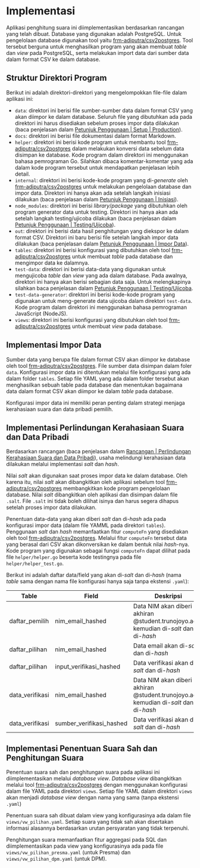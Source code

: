 # Implementasi

Aplikasi penghitung suara ini diimplementasikan berdasarkan rancangan yang telah dibuat.
Database yang digunakan adalah PostgreSQL.
Untuk pengelolaan database digunakan tool yaitu [frm-adiputra/csv2postgres](https://github.com/frm-adiputra/csv2postgres).
Tool tersebut berguna untuk menghasilkan program yang akan membuat _table_ dan _view_ pada PostgreSQL, serta melakukan import data dari sumber data dalam format CSV ke dalam database.

## Struktur Direktori Program

Berikut ini adalah direktori-direktori yang mengelompokkan file-file dalam aplikasi ini:

- `data`: direktori ini berisi file sumber-sumber data dalam format CSV yang akan diimpor ke dalam database. Seluruh file yang dibutuhkan ada pada direktori ini harus disediakan sebelum proses impor data dilakukan (baca penjelasan dalam [Petunjuk Penggunaan | Setup | Production](../README.md#production)).
- `docs`: direktori ini berisi file dokumentasi dalam format Markdown.
- `helper`: direktori ini berisi kode program untuk membantu tool [frm-adiputra/csv2postgres](https://github.com/frm-adiputra/csv2postgres) dalam melakukan konversi data sebelum data disimpan ke database. Kode program dalam direktori ini menggunakan bahasa pemrograman Go. Silahkan dibaca komentar-komentar yang ada dalam kode program tersebut untuk mendapatkan penjelasan lebih detail.
- `internal`: direktori ini berisi kode-kode program yang di-_generate_ oleh [frm-adiputra/csv2postgres](https://github.com/frm-adiputra/csv2postgres) untuk melakukan pengelolaan database dan impor data. Direktori ini hanya akan ada setelah langkah inisiasi dilakukan (baca penjelasan dalam [Petunjuk Penggunaan | Inisiasi](../README.md#inisiasi)).
- `node_modules`: direktori ini berisi _library_/_package_ yang dibutuhkan oleh program generator data untuk testing. Direktori ini hanya akan ada setelah langkah testing/ujicoba dilakukan (baca penjelasan dalam [Petunjuk Penggunaan | Testing/Ujicoba](../README.md#testingujicoba)).
- `out`: direktori ini berisi data hasil penghitungan yang diekspor ke dalam format CSV. Direktori ini baru berisi file setelah langkah impor data dilakukan (baca penjelasan dalam [Petunjuk Penggunaan | Impor Data](../README.md#impor-data)).
- `tables`: direktori ini berisi konfigurasi yang dibutuhkan oleh tool [frm-adiputra/csv2postgres](https://github.com/frm-adiputra/csv2postgres) untuk membuat _table_ pada database dan mengimpor data ke dalamnya.
- `test-data`: direktori ini berisi data-data yang digunakan untuk mengujicoba _table_ dan _view_ yang ada dalam database. Pada awalnya, direktori ini hanya akan berisi sebagian data saja. Untuk melengkapinya silahkan baca penjelasan dalam [Petunjuk Penggunaan | Testing/Ujicoba](../README.md#testingujicoba).
- `test-data-generator`: direktori ini berisi kode-kode program yang digunakan untuk meng-generate data ujicoba dalam direktori `test-data`. Kode program dalam direktori ini menggunakan bahasa pemrograman JavaScript (NodeJS).
- `views`: direktori ini berisi konfigurasi yang dibutuhkan oleh tool [frm-adiputra/csv2postgres](https://github.com/frm-adiputra/csv2postgres) untuk membuat _view_ pada database.

## Implementasi Impor Data

Sumber data yang berupa file dalam format CSV akan diimpor ke database oleh tool [frm-adiputra/csv2postgres](https://github.com/frm-adiputra/csv2postgres).
File sumber data disimpan dalam foler `data`.
Konfigurasi impor data ini ditentukan melalui file konfigurasi yang ada dalam folder `tables`.
Setiap file YAML yang ada dalam folder tersebut akan menghasilkan sebuah table pada database dan menentukan bagaimana data dalam format CSV akan diimpor ke dalam _table_ pada database.

Konfigurasi impor data ini memiliki peran penting dalam strategi menjaga kerahasiaan suara dan data pribadi pemilih.

## Implementasi Perlindungan Kerahasiaan Suara dan Data Pribadi

Berdasarkan rancangan (baca penjelasan dalam [Rancangan | Perlindungan Kerahasiaan Suara dan Data Pribadi](rancangan.md#perlindungan-kerahasiaan-suara-dan-data-pribadi)), usaha melindungi kerahasiaan data dilakukan melalui implementasi _salt_ dan _hash_.

Nilai _salt_ akan digunakan saat proses impor data ke dalam database.
Oleh karena itu, nilai _salt_ akan dibangkitkan oleh aplikasi sebelum tool [frm-adiputra/csv2postgres](https://github.com/frm-adiputra/csv2postgres) membangkitkan kode program pengelolaan database.
Nilai _salt_ dibangkitkan oleh aplikasi dan disimpan dalam file `.salt`.
File `.salt` ini tidak boleh dilihat isinya dan harus segera dihapus setelah proses impor data dilakukan.

Penentuan data-data yang akan diberi _salt_ dan di-_hash_ ada pada konfigurasi impor data (dalam file YAMML pada direktori `tables`).
Penggunaan _salt_ dan _hash_ memanfaatkan fitur `computeFn` yang disediakan oleh tool [frm-adiputra/csv2postgres](https://github.com/frm-adiputra/csv2postgres).
Melalui fitur `computeFn` tersebut data yang berasal dari CSV akan dikonversikan ke dalam bentuk nilai _hash_-nya.
Kode program yang digunakan sebagai fungsi `computeFn` dapat dilihat pada file `helper/helper.go` beserta kode testingnya pada file `helper/helper_test.go`.

Berikut ini adalah daftar data/field yang akan di-_salt_ dan di-_hash_ (nama _table_ sama dengan nama file konfigurasi hanya saja tanpa ekstensi `.yaml`):

| Table | Field | Deskripsi |
|-      |-      |-          |
| daftar_pemilih | nim_email_hashed | Data NIM akan diberi akhiran @student.trunojoyo.ac.id kemudian di-_salt_ dan di-_hash_ |
| daftar_pilihan | nim_email_hashed | Data email akan di-_salt_ dan di-_hash_ |
| daftar_pilihan | input_verifikasi_hashed | Data verifikasi akan di-_salt_ dan di-_hash_ |
| data_verifikasi | nim_email_hashed | Data NIM akan diberi akhiran @student.trunojoyo.ac.id kemudian di-_salt_ dan di-_hash_ |
| data_verifikasi | sumber_verifikasi_hashed | Data verifikasi akan di-_salt_ dan di-_hash_ |

## Implementasi Penentuan Suara Sah dan Penghitungan Suara

Penentuan suara sah dan penghitungan suara pada aplikasi ini diimplementasikan melalui _database view_.
_Database view_ dibangkitkan melalui tool [frm-adiputra/csv2postgres](https://github.com/frm-adiputra/csv2postgres) dengan menggunakan konfigurasi dalam file YAML pada direktori `views`.
Setiap file YAML dalam direktori `views` akan menjadi _database view_ dengan nama yang sama (tanpa ekstensi `.yaml`)

Penentuan suara sah dibuat dalam view yang konfigurasinya ada dalam file `views/vw_pilihan.yaml`.
Setiap suara yang tidak sah akan disertakan informasi alasannya berdasarkan urutan persyaratan yang tidak terpenuhi.

Penghitungan suara memanfaatkan fitur aggregasi pada SQL dan diimplementasikan pada view yang konfigurasinya ada pada file `views/vw_pilihan_presma.yaml` (untuk Presma) dan `views/vw_pilihan_dpm.yaml` (untuk DPM).

